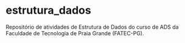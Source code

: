 # estrutura_dados
Repositório de atividades de Estrutura de Dados do curso de ADS da Faculdade de Tecnologia de Praia Grande (FATEC-PG).
